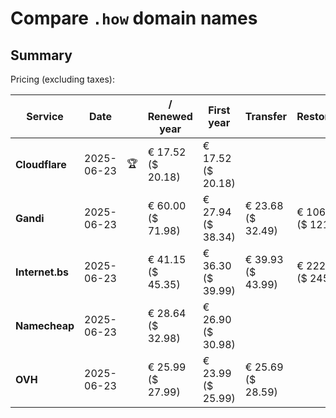 # Compare `.how` domain names

## Summary

Pricing (excluding taxes):

| Service | Date |  | / Renewed year | First year | Transfer | Restoration |
|--|--|--|--|--|--|--|
| **Cloudflare** | 2025-06-23 | 🏆 | € 17.52<br>($ 20.18) | € 17.52<br>($ 20.18) |  |  |
| **Gandi** | 2025-06-23 |  | € 60.00<br>($ 71.98) | € 27.94<br>($ 38.34) | € 23.68<br>($ 32.49) | € 106.06<br>($ 121.97) |
| **Internet.bs** | 2025-06-23 |  | € 41.15<br>($ 45.35) | € 36.30<br>($ 39.99) | € 39.93<br>($ 43.99) | € 222.69<br>($ 245.35) |
| **Namecheap** | 2025-06-23 |  | € 28.64<br>($ 32.98) | € 26.90<br>($ 30.98) |  |  |
| **OVH** | 2025-06-23 |  | € 25.99<br>($ 27.99) | € 23.99<br>($ 25.99) | € 25.69<br>($ 28.59) |  |
